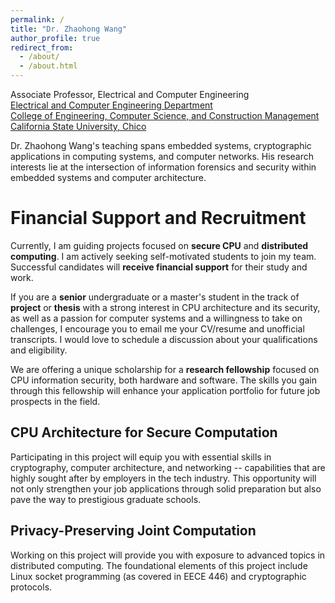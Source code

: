 ```yaml
---
permalink: /
title: "Dr. Zhaohong Wang"
author_profile: true
redirect_from: 
  - /about/
  - /about.html
---
```

Associate Professor, Electrical and Computer Engineering  
[Electrical and Computer Engineering Department](https://www.csuchico.edu/academics/college/engineering/departments/electrical-computer-engineering/)  
[College of Engineering, Computer Science, and Construction Management](https://www.csuchico.edu/academics/college/engineering/index.shtml)  
[California State University, Chico](https://www.csuchico.edu)

Dr. Zhaohong Wang's teaching spans embedded systems, cryptographic applications in computing systems, and computer networks.  His research interests lie at the intersection of information forensics and security within embedded systems and computer architecture. 

Financial Support and Recruitment
======
Currently, I am guiding projects focused on **secure CPU** and **distributed computing**. I am actively seeking self-motivated students to join my team. Successful candidates will **receive financial support** for their study and work.

If you are a **senior** undergraduate or a master's student in the track of **project** or **thesis** with a strong interest in CPU architecture and its security, as well as a passion for computer systems and a willingness to take on challenges, I encourage you to email me your CV/resume and unofficial transcripts. I would love to schedule a discussion about your qualifications and eligibility.

We are offering a unique scholarship for a **research fellowship** focused on CPU information security, both hardware and software. The skills you gain through this fellowship will enhance your application portfolio for future job prospects in the field.

CPU Architecture for Secure Computation
------
Participating in this project will equip you with essential skills in cryptography, computer architecture, and networking -- capabilities that are highly sought after by employers in the tech industry. This opportunity will not only strengthen your job applications through solid preparation but also pave the way to prestigious graduate schools.

Privacy-Preserving Joint Computation
------
Working on this project will provide you with exposure to advanced topics in distributed computing. The foundational elements of this project include Linux socket programming (as covered in EECE 446) and cryptographic protocols.

